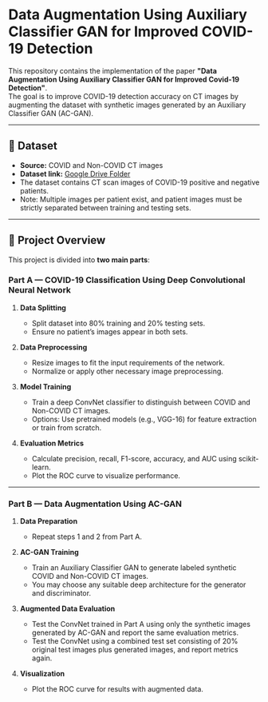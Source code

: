 # Data Augmentation Using Auxiliary Classifier GAN for Improved COVID-19 Detection

This repository contains the implementation of the paper **"Data Augmentation Using Auxiliary Classifier GAN for Improved Covid-19 Detection"**.  
The goal is to improve COVID-19 detection accuracy on CT images by augmenting the dataset with synthetic images generated by an Auxiliary Classifier GAN (AC-GAN).

---

## 🚩 Dataset

- **Source:** COVID and Non-COVID CT images  
- **Dataset link:** [Google Drive Folder](https://drive.google.com/drive/folders/1kVIe0HIYz_k9Jcjn27ViHPe51AG9y_fr?usp=sharings)  
- The dataset contains CT scan images of COVID-19 positive and negative patients.  
- Note: Multiple images per patient exist, and patient images must be strictly separated between training and testing sets.

---

## 📝 Project Overview

This project is divided into **two main parts**:

### Part A — COVID-19 Classification Using Deep Convolutional Neural Network

1. **Data Splitting**  
   - Split dataset into 80% training and 20% testing sets.  
   - Ensure no patient’s images appear in both sets.

2. **Data Preprocessing**  
   - Resize images to fit the input requirements of the network.  
   - Normalize or apply other necessary image preprocessing.

3. **Model Training**  
   - Train a deep ConvNet classifier to distinguish between COVID and Non-COVID CT images.  
   - Options: Use pretrained models (e.g., VGG-16) for feature extraction or train from scratch.

4. **Evaluation Metrics**  
   - Calculate precision, recall, F1-score, accuracy, and AUC using scikit-learn.  
   - Plot the ROC curve to visualize performance.

---

### Part B — Data Augmentation Using AC-GAN

1. **Data Preparation**  
   - Repeat steps 1 and 2 from Part A.

2. **AC-GAN Training**  
   - Train an Auxiliary Classifier GAN to generate labeled synthetic COVID and Non-COVID CT images.  
   - You may choose any suitable deep architecture for the generator and discriminator.

3. **Augmented Data Evaluation**  
   - Test the ConvNet trained in Part A using only the synthetic images generated by AC-GAN and report the same evaluation metrics.  
   - Test the ConvNet using a combined test set consisting of 20% original test images plus generated images, and report metrics again.

4. **Visualization**  
   - Plot the ROC curve for results with augmented data.




